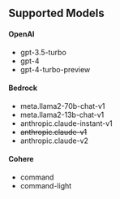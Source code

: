 ## Supported Models
#### OpenAI
- gpt-3.5-turbo
- gpt-4
- gpt-4-turbo-preview

#### Bedrock
- meta.llama2-70b-chat-v1
- meta.llama2-13b-chat-v1
- anthropic.claude-instant-v1
- ~~anthropic.claude-v1~~
- anthropic.claude-v2

#### Cohere
- command
- command-light